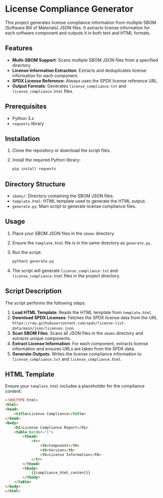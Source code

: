 # License Compliance Generator

This project generates license compliance information from multiple SBOM (Software Bill of Materials) JSON files. It extracts license information for each software component and outputs it in both text and HTML formats.

## Features

- **Multi-SBOM Support**: Scans multiple SBOM JSON files from a specified directory.
- **License Information Extraction**: Extracts and deduplicates license information for each component.
- **SPDX License Reference**: Always uses the SPDX license reference URL.
- **Output Formats**: Generates `license_compliance.txt` and `license_compliance.html` files.

## Prerequisites

- Python 3.x
- `requests` library

## Installation

1. Clone the repository or download the script files.
2. Install the required Python library:

    ```bash
    pip install requests
    ```

## Directory Structure

- `sboms/`: Directory containing the SBOM JSON files.
- `template.html`: HTML template used to generate the HTML output.
- `generate.py`: Main script to generate license compliance files.

## Usage

1. Place your SBOM JSON files in the `sboms` directory.
2. Ensure the `template.html` file is in the same directory as `generate.py`.
3. Run the script:

    ```bash
    python3 generate.py
    ```

4. The script will generate `license_compliance.txt` and `license_compliance.html` files in the project directory.

## Script Description

The script performs the following steps:

1. **Load HTML Template**: Reads the HTML template from `template.html`.
2. **Download SPDX Licenses**: Fetches the SPDX license data from the URL `https://raw.githubusercontent.com/spdx/license-list-data/main/json/licenses.json`.
3. **Scan SBOM Files**: Scans all JSON files in the `sboms` directory and extracts unique components.
4. **Extract License Information**: For each component, extracts license information and ensures URLs are taken from the SPDX data.
5. **Generate Outputs**: Writes the license compliance information to `license_compliance.txt` and `license_compliance.html`.

## HTML Template

Ensure your `template.html` includes a placeholder for the compliance content:

```html
<!DOCTYPE html>
<html>
<head>
    <title>License Compliance</title>
</head>
<body>
    <h1>License Compliance Report</h1>
    <table border="1">
        <thead>
            <tr>
                <th>Component</th>
                <th>Version</th>
                <th>License Information</th>
            </tr>
        </thead>
        <tbody>
            {{compliance_html_content}}
        </tbody>
    </table>
</body>
</html>
